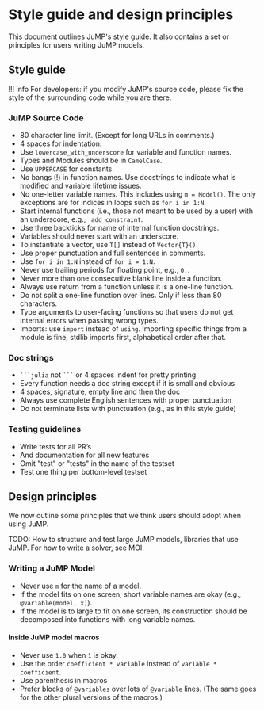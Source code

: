 Style guide and design principles
=================================

This document outlines JuMP's style guide. It also contains a set or principles
for users writing JuMP models.

Style guide
-----------

!!! info
    For developers: if you modify JuMP's source code, please fix the style of
    the surrounding code while you are there.

### JuMP Source Code

 - 80 character line limit. (Except for long URLs in comments.)
 - 4 spaces for indentation.
 - Use `lowercase_with_underscore` for variable and function names.
 - Types and Modules should be in `CamelCase`.
 - Use `UPPERCASE` for constants.
 - No bangs (!) in function names. Use docstrings to indicate what is modified
and variable lifetime issues.
 - No one-letter variable names. This includes using `m = Model()`. The only
exceptions are for indices in loops such as `for i in 1:N`.
 - Start internal functions (i.e., those not meant to be used by a user) with an
 underscore, e.g., `_add_constraint`.
 - Use three backticks for name of internal function docstrings.
 - Variables should never start with an underscore.
 - To instantiate a vector, use `T[]` instead of `Vector{T}()`.
 - Use proper punctuation and full sentences in comments.
 - Use `for i in 1:N` instead of `for i = 1:N`.
 - Never use trailing periods for floating point, e.g., `0.`.
 - Never more than one consecutive blank line inside a function.
 - Always use return from a function unless it is a one-line function.
 - Do not split a one-line function over lines. Only if less than 80 characters.
 - Type arguments to user-facing functions so that users do not get internal
errors when passing wrong types.
 - Imports: use `import` instead of `using`. Importing specific things from a
 module is fine, stdlib imports first, alphabetical order after that.

### Doc strings

 - ` ```julia ` not ` ``` ` or 4 spaces indent for pretty printing
 - Every function needs a doc string except if it is small and obvious
 - 4 spaces, signature, empty line and then the doc
 - Always use complete English sentences with proper punctuation
 - Do not terminate lists with punctuation (e.g., as in this style guide)

### Testing guidelines

 - Write tests for all PR’s
 - And documentation for all new features
 - Omit "test" or "tests" in the name of the testset
 - Test one thing per bottom-level testset

Design principles
-----------------

We now outline some principles that we think users should adopt when using JuMP.

TODO: How to structure and test large JuMP models, libraries that use JuMP.
For how to write a solver, see MOI.

### Writing a JuMP Model

 - Never use `m` for the name of a model.
 - If the model fits on one screen, short variable names are okay (e.g.,
`@variable(model, x)`).
 - If the model is to large to fit on one screen, its construction should be
 decomposed into functions with long variable names.

#### Inside JuMP model macros

 - Never use `1.0` when `1` is okay.
 - Use the order `coefficient * variable` instead of `variable * coefficient`.
 - Use parenthesis in macros
 - Prefer blocks of `@variables` over lots of `@variable` lines. (The same goes
for the other plural versions of the macros.)
